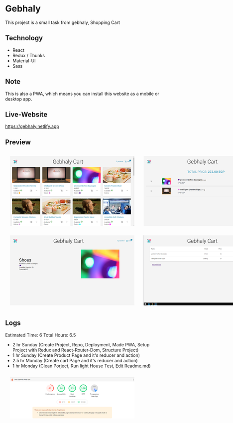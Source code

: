 # Gebhaly

This project is a small task from gebhaly, Shopping Cart

## Technology

- React
- Redux / Thunks
- Material-UI
- Sass

## Note

This is also a PWA, which means you can install this website as a mobile or desktop app.


## Live-Website

<a href="https://gebhaly.netlify.app/">https://gebhaly.netlify.app</a>

## Preview

<div style="display:flex; flex-direction:row">
    <img style="margin:15px" width="400" alt="Landing Page" src="./public/imgs/1.PNG">
    <img style="margin:15px" width="400" alt="Create Project" src="./public/imgs/2.PNG">
</div>
<div style="display:flex; flex-direction:row">
    <img style="margin:15px" width="400" alt="Create Project" src="./public/imgs/2.5.PNG">
    <img style="margin:15px" width="400" alt="Landing Page" src="./public/imgs/3.PNG">
</div>

## Logs

Estimated Time: 6 
Total Hours: 6.5

- 2 hr Sunday (Create Project, Repo, Deployment, Made PWA, Setup Project with Redux and React-Router-Dom, Structure Project) 
- 1 hr Sunday (Create Product Page and it's reducer and action)
- 2.5 hr Monday (Create cart Page and it's reducer and action)
- 1 hr Monday (Clean Porject, Run light House Test, Edit Readme.md)

<img style="margin:15px" width="400" alt="Create Project" src="./public/imgs/4.PNG">
